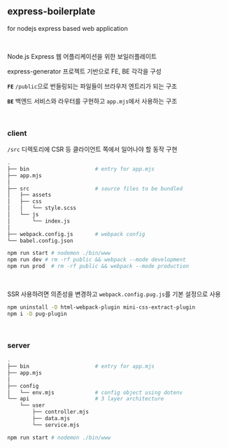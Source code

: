 ## express-boilerplate

for nodejs express based web application

<br />

Node.js Express 웹 어플리케이션을 위한 보일러플레이트

express-generator 프로젝트 기반으로 FE, BE 각각을 구성

**`FE`** `/public`으로 번들링되는 파일들이 브라우저 엔트리가 되는 구조

**`BE`** 백엔드 서비스와 라우터를 구현하고 `app.mjs`에서 사용하는 구조

<br />

### client

`/src` 디렉토리에 CSR 등 클라이언트 쪽에서 일어나야 할 동작 구현

```bash
.
├── bin                     # entry for app.mjs
├── app.mjs
│
├── src                     # source files to be bundled
│   ├── assets
│   ├── css
│   │   └── style.scss
│   └── js
│       └── index.js
│
├── webpack.config.js       # webpack config
└── babel.config.json
```

```bash
npm run start # nodemon ./bin/www
npm run dev # rm -rf public && webpack --mode development
npm run prod  # rm -rf public && webpack --mode production
```

<br />

SSR 사용하려면 의존성을 변경하고 `webpack.config.pug.js`를 기본 설정으로 사용

```bash
npm uninstall -D html-webpack-plugin mini-css-extract-plugin
npm i -D pug-plugin
```

<br />

### server

```bash
.
├── bin                     # entry for app.mjs
├── app.mjs
│
├── config
│   └── env.mjs             # config object using dotenv
└── api                     # 3 layer architecture
    └── user
        ├── controller.mjs
        ├── data.mjs
        └── service.mjs
```

```bash
npm run start # nodemon ./bin/www
```
